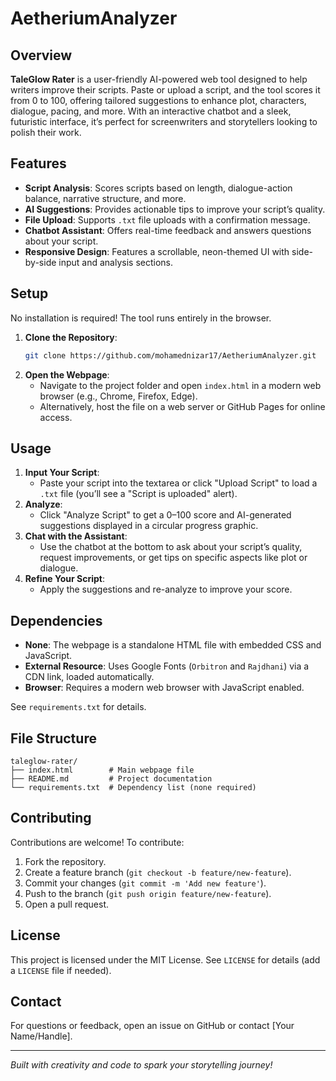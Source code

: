 # AetheriumAnalyzer

## Overview
**TaleGlow Rater** is a user-friendly AI-powered web tool designed to help writers improve their scripts. Paste or upload a script, and the tool scores it from 0 to 100, offering tailored suggestions to enhance plot, characters, dialogue, pacing, and more. With an interactive chatbot and a sleek, futuristic interface, it’s perfect for screenwriters and storytellers looking to polish their work.

## Features
- **Script Analysis**: Scores scripts based on length, dialogue-action balance, narrative structure, and more.
- **AI Suggestions**: Provides actionable tips to improve your script’s quality.
- **File Upload**: Supports `.txt` file uploads with a confirmation message.
- **Chatbot Assistant**: Offers real-time feedback and answers questions about your script.
- **Responsive Design**: Features a scrollable, neon-themed UI with side-by-side input and analysis sections.

## Setup
No installation is required! The tool runs entirely in the browser.

1. **Clone the Repository**:
   ```bash
   git clone https://github.com/mohamednizar17/AetheriumAnalyzer.git
   ```
2. **Open the Webpage**:
   - Navigate to the project folder and open `index.html` in a modern web browser (e.g., Chrome, Firefox, Edge).
   - Alternatively, host the file on a web server or GitHub Pages for online access.

## Usage
1. **Input Your Script**:
   - Paste your script into the textarea or click "Upload Script" to load a `.txt` file (you’ll see a "Script is uploaded" alert).
2. **Analyze**:
   - Click "Analyze Script" to get a 0–100 score and AI-generated suggestions displayed in a circular progress graphic.
3. **Chat with the Assistant**:
   - Use the chatbot at the bottom to ask about your script’s quality, request improvements, or get tips on specific aspects like plot or dialogue.
4. **Refine Your Script**:
   - Apply the suggestions and re-analyze to improve your score.

## Dependencies
- **None**: The webpage is a standalone HTML file with embedded CSS and JavaScript.
- **External Resource**: Uses Google Fonts (`Orbitron` and `Rajdhani`) via a CDN link, loaded automatically.
- **Browser**: Requires a modern web browser with JavaScript enabled.

See `requirements.txt` for details.

## File Structure
```
taleglow-rater/
├── index.html        # Main webpage file
├── README.md         # Project documentation
└── requirements.txt  # Dependency list (none required)
```

## Contributing
Contributions are welcome! To contribute:
1. Fork the repository.
2. Create a feature branch (`git checkout -b feature/new-feature`).
3. Commit your changes (`git commit -m 'Add new feature'`).
4. Push to the branch (`git push origin feature/new-feature`).
5. Open a pull request.

## License
This project is licensed under the MIT License. See `LICENSE` for details (add a `LICENSE` file if needed).

## Contact
For questions or feedback, open an issue on GitHub or contact [Your Name/Handle].

---

*Built with creativity and code to spark your storytelling journey!*
